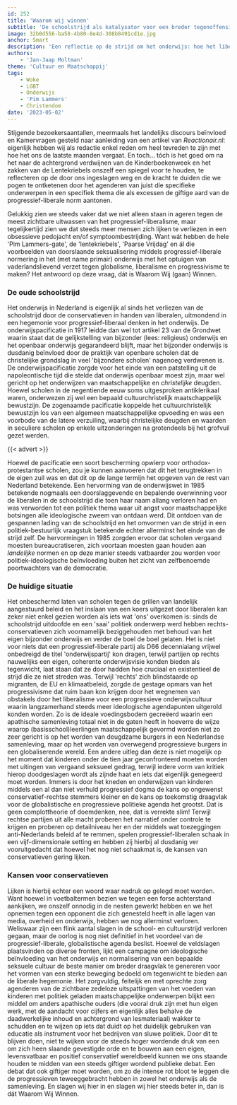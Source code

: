 ```yaml
---
id: 252
title: 'Waarom wij winnen'
subtitle: 'De schoolstrijd als katalysator voor een breder tegenoffensief'
image: 32b0d556-ba58-4b80-8e4d-308b8491cd1e.jpg
anchor: Smart
description: 'Een reflectie op de strijd om het onderwijs: hoe het liberalisme de progressieve hegemonie in het onderwijs mogelijk maakte en waarom conservatieven moeten vechten voor hun eigen visie. Het agenderen van excessen in het onderwijs als politieke instrument en het bouwen aan een eigen conservatief wereldbeeld zijn cruciaal in deze strijd.'
authors:
    - 'Jan-Jaap Moltman'
theme: 'Cultuur en Maatschappij'
tags:
    - Woke
    - LGBT
    - Onderwijs
    - 'Pim Lammers'
    - Christendom
date: '2023-05-02'
---
```


Stijgende bezoekersaantallen, meermaals het landelijks discours beïnvloed en Kamervragen gesteld naar aanleiding van een artikel van _Reactionair.nl_: eigenlijk hebben wij als redactie enkel reden om heel tevreden te zijn met hoe het ons de laatste maanden vergaat. En toch… tóch is het goed om na het naar de achtergrond verdwijnen van de Kinderboekenweek en het zakken van de Lentekriebels onszelf een spiegel voor te houden, te reflecteren op de door ons ingeslagen weg en de kracht te duiden die we pogen te ontketenen door het agenderen van juist díe specifieke onderwerpen in een specifiek thema die als excessen de giftige aard van de progressief-liberale norm aantonen.

Gelukkig zien we steeds vaker dat we niet alleen staan in ageren tegen de meest zichtbare uitwassen van het progressief-liberalisme, maar tegelijkertijd zien we dat steeds meer mensen zich lijken te verliezen in een obsessieve pedojacht en/of symptoombestrijding. Want wát hebben de hele 'Pim Lammers-gate', de 'lentekriebels', 'Paarse Vrijdag' en ál die voorbeelden van doorslaande seksualisering middels progressief-liberale normering in het (met name primair) onderwijs met het optuigen van vaderlandslievend verzet tegen globalisme, liberalisme en progressivisme te maken? Het antwoord op deze vraag, dát is Waarom Wij (gaan) Winnen. 

### De oude schoolstrijd
 
Het onderwijs in Nederland is eigenlijk al sinds het verliezen van de schoolstrijd door de conservatieven in handen van liberalen, uitmondend in een hegemonie voor progressief-liberaal denken in het onderwijs. De onderwijspacificatie in 1917 leidde dan wel tot artikel 23 van de Grondwet waarin staat dat de gelijkstelling van bijzonder (lees: religieus) onderwijs en het openbaar onderwijs gegarandeerd blijft, maar het bijzonder onderwijs is dusdanig beïnvloed door de praktijk van openbare scholen dat de christelijke grondslag in veel 'bijzondere scholen' nagenoeg verdwenen is. De onderwijspacificatie zorgde voor het einde van een patstelling uit de napoleontische tijd die stelde dat onderwijs openbaar moest zijn, maar wel gericht op het onderwijzen van maatschappelijke en _christelijke_ deugden. Hoewel scholen in de negentiende eeuw soms uitgesproken antiklerikaal waren, onderwezen zij wel een bepaald cultuurchristelijk maatschappelijk bewustzijn. De zogenaamde pacificatie koppelde het cultuurchristelijk bewustzijn los van een algemeen maatschappelijke opvoeding en was een voorbode van de latere verzuiling, waarbij christelijke deugden en waarden in seculiere scholen op enkele uitzonderingen na grotendeels bij het grofvuil gezet werden. 

{{< advert >}}

Hoewel de pacificatie een soort bescherming opwierp voor orthodox-protestantse scholen, zou je kunnen aanvoeren dat dit het terugtrekken in de eigen zuil was en dat dit op de lange termijn het opgeven van de rest van Nederland betekende. Een hervorming van de onderwijswet in 1985 betekende nogmaals een doorslaggevende en bepalende overwinning voor de liberalen in de schoolstrijd die toen haar naam allang verloren had en was verworden tot een politiek thema waar uit angst voor maatschappelijke botsingen alle ideologische zweem van ontdaan werd. Dit ontdoen van de gespannen lading van de schoolstrijd en het omvormen van de strijd in een politiek-bestuurlijk vraagstuk betekende echter allerminst het einde van de strijd zelf. De hervormingen in 1985 zorgden ervoor dat scholen vergaand moesten bureaucratiseren, zich voortaan moesten gaan houden aan _landelijke_ normen en op deze manier steeds vatbaarder zou worden voor politiek-ideologische beïnvloeding buiten het zicht van zelfbenoemde poortwachters van de democratie.

### De huidige situatie 
 
Het onbeschermd laten van scholen tegen de grillen van landelijk aangestuurd beleid en het inslaan van een koers uitgezet door liberalen kan zeker niet enkel gezien worden als iets wat 'ons' overkomen is: sinds de schoolstrijd uitdoofde en een 'saai' politiek onderwerp werd hebben rechts-conservatieven zich voornamelijk beziggehouden met behoud van het eigen bijzonder onderwijs en verder de boel de boel gelaten. Het is niet voor niets dat een progressief-liberale partij als D66 decennialang vrijwel onbedreigd de titel 'onderwijspartij' kon dragen, terwijl partijen op rechts nauwelijks een eigen, coherente onderwijsvisie konden bieden als tegenwicht, laat staan dat ze door hadden hoe cruciaal en existentieel de strijd die ze niet streden was. Terwijl 'rechts' zich blindstaarde op migranten, de EU en klimaatbeleid, zorgde de gestage opmars van het progressivisme dat ruim baan kon krijgen door het wegnemen van obstakels door het liberalisme voor een progressieve onderwijscultuur waarin langzamerhand steeds meer ideologische agendapunten uitgerold konden worden. Zo is de ideale voedingsbodem gecreëerd waarin een apathische samenleving totaal niet in de gaten heeft in hoeverre de wijze waarop (basisschool)leerlingen maatschappelijk gevormd worden niet zo zeer gericht is op het worden van deugdzame burgers in een Nederlandse samenleving, maar op het worden van overwegend progressieve burgers in een globaliserende wereld. Een andere uitleg dan deze is niet mogelijk op het moment dat kinderen onder de tien jaar geconfronteerd moeten worden met uitingen van vergaand seksueel gedrag, terwijl iedere vorm van kritiek hierop doodgeslagen wordt als zijnde haat en iets dat eigenlijk genegeerd moet worden. Immers is door het kneden en onderwijzen van kinderen middels een al dan niet verhuld progressief dogma de kans op ongewenst conservatief-rechtse stemmers kleiner en de kans op toekomstig draagvlak voor de globalistische en progressieve politieke agenda het grootst. Dat is geen complottheorie of doemdenken, nee, dat is verrekte slim! Terwijl rechtse partijen uit alle macht proberen het narratief onder controle te krijgen en proberen op detailniveau her en der middels wat toezeggingen anti-Nederlands beleid af te remmen, spelen progressief-liberalen schaak in een vijf-dimensionale setting en hebben zij hierbij al dusdanig ver vooruitgedacht dat hoewel het nog niet schaakmat is, de kansen van conservatieven gering lijken.  

### Kansen voor conservatieven
 
Lijken is hierbij echter een woord waar nadruk op gelegd moet worden. Want hoewel in voetbaltermen bezien we tegen een forse achterstand aankijken, we onszelf onnodig in de nesten gewerkt hebben en we het opnemen tegen een opponent die zich genesteld heeft in alle lagen van media, overheid en onderwijs, hebben we nog allerminst verloren. Weliswaar zijn een flink aantal slagen in de school- en cultuurstrijd verloren gegaan, maar de oorlog is nog niet definitief in het voordeel van de progressief-liberale, globalistische agenda beslist. Hoewel de veldslagen plaatsvinden op diverse fronten, lijkt een campagne om ideologische beïnvloeding van het onderwijs en normalisering van een bepaalde seksuele cultuur de beste manier om breder draagvlak te genereren voor het vormen van een sterke beweging bedoeld om tegenwicht te bieden aan de liberale hegemonie. Het zorgvuldig, feitelijk en met oprechte zorg agenderen van de zichtbare zedeloze uitspattingen van het voeden van kinderen met politiek geladen maatschappelijke onderwerpen blijkt een middel om anders apathische ouders (die vooral druk zijn met hun eigen werk, met de aandacht voor cijfers en eigenlijk alles behalve de daadwerkelijke inhoud en achtergrond van lesmateriaal) wakker te schudden en te wijzen op iets dat duidt op het duidelijk gebruiken van educatie als instrument voor het bedrijven van sluwe politiek. Door dit te blijven doen, niet te wijken voor de steeds hoger wordende druk van een om zich heen slaande gevestigde orde en te bouwen aan een eigen, levensvatbaar en positief conservatief wereldbeeld kunnen we ons staande houden te midden van een steeds giftiger wordend publieke debat. Een debat dat ook giftiger moet worden, om zo de intense rot bloot te leggen die de progressieven teweeggebracht hebben in zowel het onderwijs als de samenleving. En slagen wij hier in en slagen wij hier steeds beter in, dan is dát Waarom Wij Winnen.
